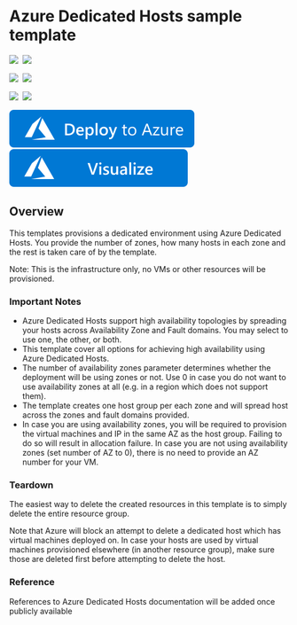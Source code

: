# Azure Dedicated Hosts sample template

<IMG SRC="https://azurequickstartsservice.blob.core.windows.net/badges/201-vm-dedicated-hosts/PublicLastTestDate.svg?" />&nbsp;
<IMG SRC="https://azurequickstartsservice.blob.core.windows.net/badges/201-vm-dedicated-hosts/PublicDeployment.svg?" />

<IMG SRC="https://azurequickstartsservice.blob.core.windows.net/badges/201-vm-dedicated-hosts/FairfaxLastTestDate.svg?" />&nbsp;
<IMG SRC="https://azurequickstartsservice.blob.core.windows.net/badges/201-vm-dedicated-hosts/FairfaxDeployment.svg?" />

<IMG SRC="https://azurequickstartsservice.blob.core.windows.net/badges/201-vm-dedicated-hosts/BestPracticeResult.svg?" />&nbsp;
<IMG SRC="https://azurequickstartsservice.blob.core.windows.net/badges/201-vm-dedicated-hosts/CredScanResult.svg?" />&nbsp;

[![Deploy To Azure](https://raw.githubusercontent.com/Azure/azure-quickstart-templates/master/1-CONTRIBUTION-GUIDE/images/deploytoazure.svg?sanitize=true)](https://portal.azure.com/#create/Microsoft.Template/uri/https%3A%2F%2Fraw.githubusercontent.com%2FAzure%2Fazure-quickstart-templates%2Fmaster%2Fquickstarts%2Fmicrosoft.compute%2Fvm-dedicated-hosts%2Fazuredeploy.json)  [![Visualize](https://raw.githubusercontent.com/Azure/azure-quickstart-templates/master/1-CONTRIBUTION-GUIDE/images/visualizebutton.svg?sanitize=true)](http://armviz.io/#/?load=https%3A%2F%2Fraw.githubusercontent.com%2FAzure%2Fazure-quickstart-templates%2Fmaster%2Fquickstarts%2Fmicrosoft.compute%2Fvm-dedicated-hosts%2Fazuredeploy.json)


## Overview

This templates provisions a dedicated environment using Azure Dedicated Hosts. You provide the number of zones, how many hosts in each zone and the rest is taken care of by the template.

Note: This is the infrastructure only, no VMs or other resources will be provisioned.

### Important Notes

* Azure Dedicated Hosts support high availability topologies by spreading your hosts across Availability Zone and Fault domains. You may select to use one, the other, or both.
* This template cover all options for achieving high availability using Azure Dedicated Hosts.
* The number of availability zones parameter determines whether the deployment will be using zones or not. Use 0 in case you do not want to use availability zones at all (e.g. in a region which does not support them).
* The template creates one host group per each zone and will spread host across the zones and fault domains provided.
* In case you are using availability zones, you will be required to provision the virtual machines and IP in the same AZ as the host group. Failing to do so will result in allocation failure.
In case you are not using availability zones (set number of AZ to 0), there is no need to provide an AZ number for your VM.

### Teardown

The easiest way to delete the created resources in this template is to simply delete the entire resource group.

Note that Azure will block an attempt to delete a dedicated host which has virtual machines deployed on. In case your hosts are used by virtual machines provisioned elsewhere (in another resource group), make sure those are deleted first before attempting to delete the host.

### Reference

References to Azure Dedicated Hosts documentation will be added once publicly available  



